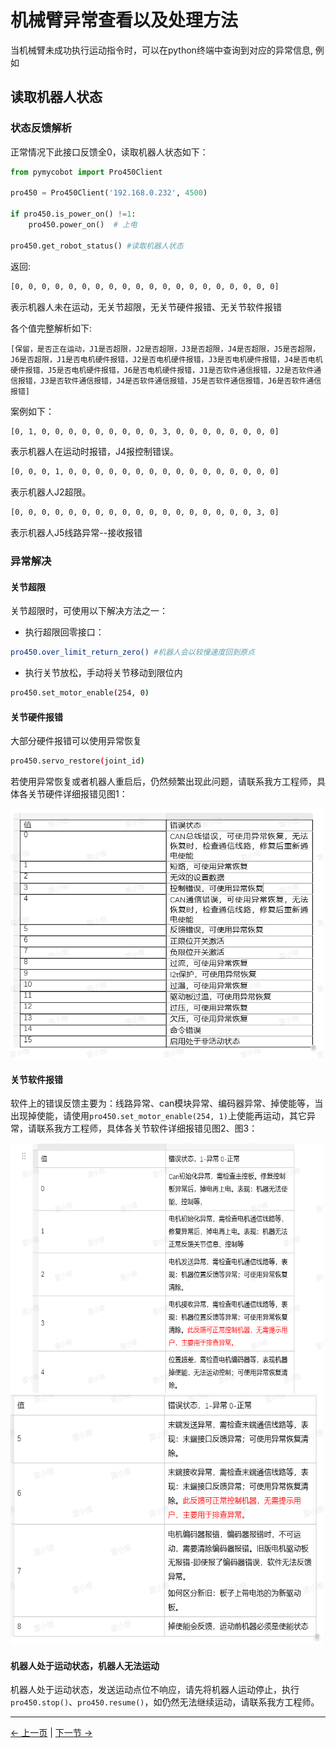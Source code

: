 # 机械臂异常查看以及处理方法
    
当机械臂未成功执行运动指令时，可以在python终端中查询到对应的异常信息, 例如

## 读取机器人状态

### 状态反馈解析

正常情况下此接口反馈全0，读取机器人状态如下：

```python
from pymycobot import Pro450Client

pro450 = Pro450Client('192.168.0.232', 4500)

if pro450.is_power_on() !=1:
    pro450.power_on()  # 上电

pro450.get_robot_status() #读取机器人状态
```

返回:

```bash
[0, 0, 0, 0, 0, 0, 0, 0, 0, 0, 0, 0, 0, 0, 0, 0, 0, 0, 0, 0]
```

表示机器人未在运动，无关节超限，无关节硬件报错、无关节软件报错

各个值完整解析如下:

`[保留，是否正在运动，J1是否超限，J2是否超限，J3是否超限，J4是否超限，J5是否超限，J6是否超限，J1是否电机硬件报错，J2是否电机硬件报错，J3是否电机硬件报错，J4是否电机硬件报错，J5是否电机硬件报错，J6是否电机硬件报错，J1是否软件通信报错，J2是否软件通信报错，J3是否软件通信报错，J4是否软件通信报错，J5是否软件通信报错，J6是否软件通信报错]`

案例如下：

```bash
[0, 1, 0, 0, 0, 0, 0, 0, 0, 0, 0, 3, 0, 0, 0, 0, 0, 0, 0, 0]
```

表示机器人在运动时报错，J4报控制错误。

```bash
[0, 0, 0, 1, 0, 0, 0, 0, 0, 0, 0, 0, 0, 0, 0, 0, 0, 0, 0, 0]
```

表示机器人J2超限。

```bash
[0, 0, 0, 0, 0, 0, 0, 0, 0, 0, 0, 0, 0, 0, 0, 0, 0, 0, 3, 0]
```

表示机器人J5线路异常--接收报错

### 异常解决

#### 关节超限

关节超限时，可使用以下解决方法之一：

- 执行超限回零接口：

```bash
pro450.over_limit_return_zero() #机器人会以较慢速度回到原点
```

- 执行关节放松，手动将关节移动到限位内

```bash
pro450.set_motor_enable(254, 0)
```

#### 关节硬件报错

大部分硬件报错可以使用异常恢复

```bash
pro450.servo_restore(joint_id)
```

若使用异常恢复或者机器人重启后，仍然频繁出现此问题，请联系我方工程师，具体各关节硬件详细报错见图1：

<img src="../../../resources/3-FunctionsAndApplications/6.developmentGuide/python/exception/6-1-5-1.2-001.png" alt="pic" width="500" height="400"/>

#### 关节软件报错

软件上的错误反馈主要为：线路异常、can模块异常、编码器异常、掉使能等，当出现掉使能，请使用`pro450.set_motor_enable(254, 1)`上使能再运动，其它异常，请联系我方工程师，具体各关节软件详细报错见图2、图3：

<img src="../../../resources/3-FunctionsAndApplications/6.developmentGuide/python/exception/6-1-5-1.2-002.png" alt="pic" width="500" height="400"/>

<img src="../../../resources/3-FunctionsAndApplications/6.developmentGuide/python/exception/6-1-5-1.2-003.png" alt="pic" width="500" height="400"/>

#### 机器人处于运动状态，机器人无法运动

机器人处于运动状态，发送运动点位不响应，请先将机器人运动停止，执行`pro450.stop()`、`pro450.resume()`，如仍然无法继续运动，请联系我方工程师。<br/>


---

[← 上一页](./6_gripper.md) | [下一节 →](../6.2-ROS1/README.md)